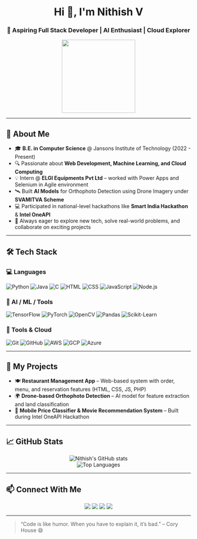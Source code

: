 <h1 align="center">Hi 👋, I'm Nithish V</h1>
<h3 align="center">🚀 Aspiring Full Stack Developer | AI Enthusiast | Cloud Explorer</h3>

<p align="center">
  <img src="https://media.giphy.com/media/qgQUggAC3Pfv687qPC/giphy.gif" width="200" />
</p>

---

## 🌟 About Me

- 🎓 **B.E. in Computer Science** @ Jansons Institute of Technology (2022 - Present)
- 🔍 Passionate about **Web Development, Machine Learning, and Cloud Computing**
- 💡 Intern @ **ELGI Equipments Pvt Ltd** – worked with Power Apps and Selenium in Agile environment
- 🛰️ Built **AI Models** for Orthophoto Detection using Drone Imagery under **SVAMITVA Scheme**
- 💻 Participated in national-level hackathons like **Smart India Hackathon** & **Intel OneAPI**
- 📌 Always eager to explore new tech, solve real-world problems, and collaborate on exciting projects

---

## 🛠️ Tech Stack

### 💻 Languages
![Python](https://img.shields.io/badge/-Python-3776AB?style=flat&logo=python&logoColor=white)
![Java](https://img.shields.io/badge/-Java-007396?style=flat&logo=java&logoColor=white)
![C](https://img.shields.io/badge/-C-00599C?style=flat&logo=c&logoColor=white)
![HTML](https://img.shields.io/badge/-HTML5-E34F26?style=flat&logo=html5&logoColor=white)
![CSS](https://img.shields.io/badge/-CSS3-1572B6?style=flat&logo=css3)
![JavaScript](https://img.shields.io/badge/-JavaScript-F7DF1E?style=flat&logo=javascript&logoColor=black)
![Node.js](https://img.shields.io/badge/-Node.js-339933?style=flat&logo=node.js&logoColor=white)

### 🧠 AI / ML / Tools
![TensorFlow](https://img.shields.io/badge/-TensorFlow-FF6F00?style=flat&logo=tensorflow)
![PyTorch](https://img.shields.io/badge/-PyTorch-EE4C2C?style=flat&logo=pytorch&logoColor=white)
![OpenCV](https://img.shields.io/badge/-OpenCV-5C3EE8?style=flat&logo=opencv)
![Pandas](https://img.shields.io/badge/-Pandas-150458?style=flat&logo=pandas)
![Scikit-Learn](https://img.shields.io/badge/-Scikit--Learn-F7931E?style=flat&logo=scikit-learn)

### 🧰 Tools & Cloud
![Git](https://img.shields.io/badge/-Git-F05032?style=flat&logo=git&logoColor=white)
![GitHub](https://img.shields.io/badge/-GitHub-181717?style=flat&logo=github)
![AWS](https://img.shields.io/badge/-AWS-232F3E?style=flat&logo=amazon-aws)
![GCP](https://img.shields.io/badge/-Google%20Cloud-4285F4?style=flat&logo=google-cloud&logoColor=white)
![Azure](https://img.shields.io/badge/-Azure-0078D4?style=flat&logo=microsoft-azure)

---

## 🚀 My Projects

- 🍽️ **Restaurant Management App** – Web-based system with order, menu, and reservation features (HTML, CSS, JS, PHP)
- 🌍 **Drone-based Orthophoto Detection** – AI model for feature extraction and land classification
- 🎯 **Mobile Price Classifier & Movie Recommendation System** – Built during Intel OneAPI Hackathon

---

## 📈 GitHub Stats

<p align="center">
  <img src="https://github-readme-stats.vercel.app/api?username=Nithishvincent&show_icons=true&theme=tokyonight" alt="Nithish's GitHub stats"/>
  <br>
  <img src="https://github-readme-stats.vercel.app/api/top-langs/?username=Nithishvincent&layout=compact&theme=tokyonight" alt="Top Languages"/>
</p>

---

## 📫 Connect With Me

<p align="center">
  <a href="mailto:nithishvincent55@gmail.com"><img src="https://img.shields.io/badge/Gmail-D14836?style=for-the-badge&logo=gmail&logoColor=white"/></a>
  <a href="https://www.linkedin.com/in/nithish-v-506426268/"><img src="https://img.shields.io/badge/-LinkedIn-0A66C2?style=for-the-badge&logo=linkedin&logoColor=white"/></a>
  <a href="https://github.com/Nithishvincent"><img src="https://img.shields.io/badge/-GitHub-333?style=for-the-badge&logo=github&logoColor=white"/></a>
  <a href="http://medium.com/@nithishvincent55"><img src="https://img.shields.io/badge/Medium-12100E?style=for-the-badge&logo=medium&logoColor=white"/></a>
</p>

---

> “Code is like humor. When you have to explain it, it’s bad.” – Cory House 😄


<!---
Nithishvincent/Nithishvincent is a ✨ special ✨ repository because its `README.md` (this file) appears on your GitHub profile.
You can click the Preview link to take a look at your changes.
--->
